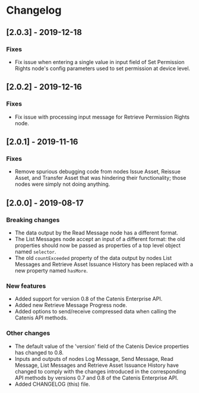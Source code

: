 # Changelog

## [2.0.3] - 2019-12-18

### Fixes
- Fix issue when entering a single value in input field of Set Permission Rights node's config parameters used to set permission at device level.

## [2.0.2] - 2019-12-16

### Fixes
- Fix issue with processing input message for Retrieve Permission Rights node.

## [2.0.1] - 2019-11-16

### Fixes
- Remove spurious debugging code from nodes Issue Asset, Reissue Asset, and Transfer Asset that was hindering their
 functionality; those nodes were simply not doing anything.

## [2.0.0] - 2019-08-17

### Breaking changes
- The data output by the Read Message node has a different format.
- The List Messages node accept an input of a different format: the old properties should now be passed as properties of
 a top level object named `selector`.
- The old `countExceeded` property of the data output by nodes List Messages and Retrieve Asset Issuance History has
 been replaced with a new property named `hasMore`.

### New features
- Added support for version 0.8 of the Catenis Enterprise API.
- Added new Retrieve Message Progress node.
- Added options to send/receive compressed data when calling the Catenis API methods.

### Other changes
- The default value of the 'version' field of the Catenis Device properties has changed to 0.8.
- Inputs and outputs of nodes Log Message, Send Message, Read Message, List Messages and Retrieve Asset Issuance History
 have changed to comply with the changes introduced in the corresponding API methods by versions 0.7 and 0.8 of the
 Catenis Enterprise API. 
- Added CHANGELOG (this) file.